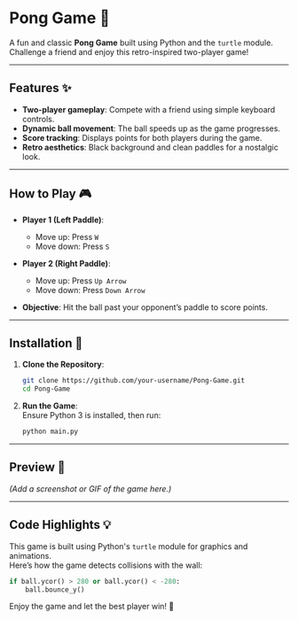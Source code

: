 
# Pong Game 🏓  
A fun and classic **Pong Game** built using Python and the `turtle` module. Challenge a friend and enjoy this retro-inspired two-player game!

---

## Features ✨  
- **Two-player gameplay**: Compete with a friend using simple keyboard controls.  
- **Dynamic ball movement**: The ball speeds up as the game progresses.  
- **Score tracking**: Displays points for both players during the game.  
- **Retro aesthetics**: Black background and clean paddles for a nostalgic look.  

---

## How to Play 🎮  
- **Player 1 (Left Paddle)**:  
  - Move up: Press `W`  
  - Move down: Press `S`  

- **Player 2 (Right Paddle)**:  
  - Move up: Press `Up Arrow`  
  - Move down: Press `Down Arrow`  

- **Objective**: Hit the ball past your opponent’s paddle to score points.  

---

## Installation 🚀  
1. **Clone the Repository**:  
   ```bash
   git clone https://github.com/your-username/Pong-Game.git
   cd Pong-Game
   ```  
2. **Run the Game**:  
   Ensure Python 3 is installed, then run:  
   ```bash
   python main.py
   ```  

---

## Preview 📸  
*(Add a screenshot or GIF of the game here.)*  

---

## Code Highlights 💡  
This game is built using Python's `turtle` module for graphics and animations.  
Here’s how the game detects collisions with the wall:  
```python
if ball.ycor() > 280 or ball.ycor() < -280:
    ball.bounce_y()
```

Enjoy the game and let the best player win! 🎉
